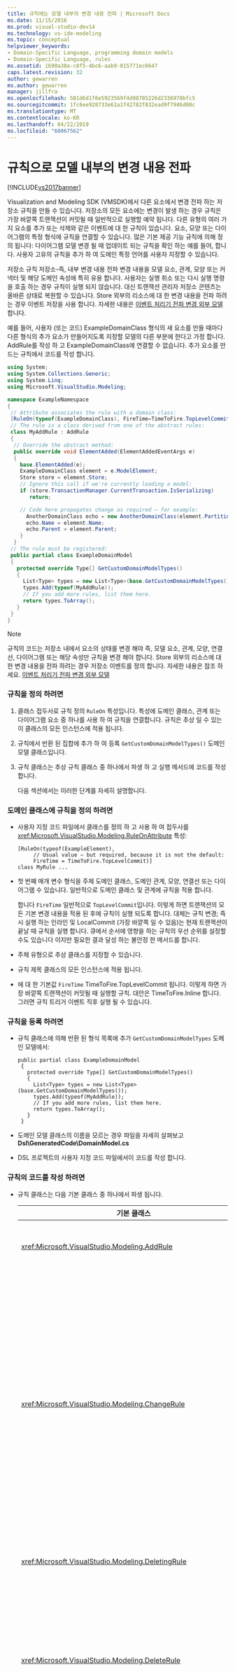```yaml
---
title: 규칙에는 모델 내부의 변경 내용 전파 | Microsoft Docs
ms.date: 11/15/2016
ms.prod: visual-studio-dev14
ms.technology: vs-ide-modeling
ms.topic: conceptual
helpviewer_keywords:
- Domain-Specific Language, programming domain models
- Domain-Specific Language, rules
ms.assetid: 1690a38a-c8f5-4bc6-aab9-015771ec6647
caps.latest.revision: 32
author: gewarren
ms.author: gewarren
manager: jillfra
ms.openlocfilehash: 581d6d1f6e5923569f4d98705226d2336978bfc5
ms.sourcegitcommit: 1fc6ee928733e61a1f42782f832ead9f7946d00c
ms.translationtype: MT
ms.contentlocale: ko-KR
ms.lasthandoff: 04/22/2019
ms.locfileid: "60067562"
---
```

# <a name="rules-propagate-changes-within-the-model"></a>규칙으로 모델 내부의 변경 내용 전파
[!INCLUDE[vs2017banner](../includes/vs2017banner.md)]

Visualization and Modeling SDK (VMSDK)에서 다른 요소에서 변경 전파 하는 저장소 규칙을 만들 수 있습니다. 저장소의 모든 요소에는 변경이 발생 하는 경우 규칙은 가장 바깥쪽 트랜잭션이 커밋될 때 일반적으로 실행할 예약 됩니다. 다른 유형의 여러 가지 요소를 추가 또는 삭제와 같은 이벤트에 대 한 규칙이 있습니다. 요소, 모양 또는 다이어그램의 특정 형식에 규칙을 연결할 수 있습니다. 많은 기본 제공 기능 규칙에 의해 정의 됩니다: 다이어그램 모델 변경 될 때 업데이트 되는 규칙을 확인 하는 예를 들어, 합니다. 사용자 고유의 규칙을 추가 하 여 도메인 특정 언어를 사용자 지정할 수 있습니다.  

 저장소 규칙 저장소-즉, 내부 변경 내용 전파 변경 내용을 모델 요소, 관계, 모양 또는 커넥터 및 해당 도메인 속성에 특히 유용 합니다. 사용자는 실행 취소 또는 다시 실행 명령을 호출 하는 경우 규칙이 실행 되지 않습니다. 대신 트랜잭션 관리자 저장소 콘텐츠는 올바른 상태로 복원할 수 있습니다. Store 외부의 리소스에 대 한 변경 내용을 전파 하려는 경우 이벤트 저장을 사용 합니다. 자세한 내용은 [이벤트 처리기 전파 변경 외부 모델](../modeling/event-handlers-propagate-changes-outside-the-model.md)합니다.  

 예를 들어, 사용자 (또는 코드) ExampleDomainClass 형식의 새 요소를 만들 때마다 다른 형식의 추가 요소가 만들어지도록 지정할 모델의 다른 부분에 한다고 가정 합니다. AddRule를 작성 하 고 ExampleDomainClass에 연결할 수 없습니다. 추가 요소를 만드는 규칙에서 코드를 작성 합니다.  

```csharp  
using System;  
using System.Collections.Generic;  
using System.Linq;  
using Microsoft.VisualStudio.Modeling;  

namespace ExampleNamespace  
{  
 // Attribute associates the rule with a domain class:  
 [RuleOn(typeof(ExampleDomainClass), FireTime=TimeToFire.TopLevelCommit)]  
 // The rule is a class derived from one of the abstract rules:  
 class MyAddRule : AddRule  
 {  
  // Override the abstract method:  
  public override void ElementAdded(ElementAddedEventArgs e)  
  {  
    base.ElementAdded(e);  
    ExampleDomainClass element = e.ModelElement;  
    Store store = element.Store;  
    // Ignore this call if we're currently loading a model:  
    if (store.TransactionManager.CurrentTransaction.IsSerializing)   
       return;  

    // Code here propagates change as required – for example:  
      AnotherDomainClass echo = new AnotherDomainClass(element.Partition);  
      echo.Name = element.Name;  
      echo.Parent = element.Parent;    
    }  
  }  
 // The rule must be registered:  
 public partial class ExampleDomainModel  
 {  
   protected override Type[] GetCustomDomainModelTypes()  
   {  
     List<Type> types = new List<Type>(base.GetCustomDomainModelTypes());  
     types.Add(typeof(MyAddRule));  
     // If you add more rules, list them here.   
     return types.ToArray();  
   }  
 }  
}  

```  

> [!NOTE]
>  규칙의 코드는 저장소 내에서 요소의 상태를 변경 해야 즉, 모델 요소, 관계, 모양, 연결선, 다이어그램 또는 해당 속성만 규칙을 변경 해야 합니다. Store 외부의 리소스에 대 한 변경 내용을 전파 하려는 경우 저장소 이벤트를 정의 합니다. 자세한 내용은 참조 하세요. [이벤트 처리기 전파 변경 외부 모델](../modeling/event-handlers-propagate-changes-outside-the-model.md)  

### <a name="to-define-a-rule"></a>규칙을 정의 하려면  

1. 클래스 접두사로 규칙 정의 `RuleOn` 특성입니다. 특성에 도메인 클래스, 관계 또는 다이어그램 요소 중 하나를 사용 하 여 규칙을 연결합니다. 규칙은 추상 일 수 있는이 클래스의 모든 인스턴스에 적용 됩니다.  

2. 규칙에서 반환 된 집합에 추가 하 여 등록 `GetCustomDomainModelTypes()` 도메인 모델 클래스입니다.  

3. 규칙 클래스는 추상 규칙 클래스 중 하나에서 파생 하 고 실행 메서드에 코드를 작성 합니다.  

   다음 섹션에서는 이러한 단계를 자세히 설명합니다.  

### <a name="to-define-a-rule-on-a-domain-class"></a>도메인 클래스에 규칙을 정의 하려면  

- 사용자 지정 코드 파일에서 클래스를 정의 하 고 사용 하 여 접두사를 <xref:Microsoft.VisualStudio.Modeling.RuleOnAttribute> 특성:  

    ```  
    [RuleOn(typeof(ExampleElement),   
         // Usual value – but required, because it is not the default:  
         FireTime = TimeToFire.TopLevelCommit)]   
    class MyRule ...  

    ```  

- 첫 번째 매개 변수 형식을 주체 도메인 클래스, 도메인 관계, 모양, 연결선 또는 다이어그램 수 있습니다. 일반적으로 도메인 클래스 및 관계에 규칙을 적용 합니다.  

     합니다 `FireTime` 일반적으로 `TopLevelCommit`입니다. 이렇게 하면 트랜잭션의 모든 기본 변경 내용을 적용 된 후에 규칙이 실행 되도록 합니다. 대체는 규칙 변경; 즉시 실행 하는 인라인 및 LocalCommit (가장 바깥쪽 일 수 있음)는 현재 트랜잭션이 끝날 때 규칙을 실행 합니다. 큐에서 순서에 영향을 하는 규칙의 우선 순위를 설정할 수도 있습니다 이지만 필요한 결과 달성 하는 불안정 한 메서드를 합니다.  

- 주체 유형으로 추상 클래스를 지정할 수 있습니다.  

- 규칙 제목 클래스의 모든 인스턴스에 적용 됩니다.  

- 에 대 한 기본값 `FireTime` TimeToFire.TopLevelCommit 됩니다. 이렇게 하면 가장 바깥쪽 트랜잭션이 커밋될 때 실행할 규칙. 대안은 TimeToFire.Inline 합니다. 그러면 규칙 트리거 이벤트 직후 실행 될 수 있습니다.  

### <a name="to-register-the-rule"></a>규칙을 등록 하려면  

- 규칙 클래스에 의해 반환 된 형식 목록에 추가 `GetCustomDomainModelTypes` 도메인 모델에서:  

    ```  
    public partial class ExampleDomainModel  
     {  
       protected override Type[] GetCustomDomainModelTypes()  
       {  
         List<Type> types = new List<Type>(base.GetCustomDomainModelTypes());  
         types.Add(typeof(MyAddRule));  
         // If you add more rules, list them here.   
         return types.ToArray();  
       }  
     }  

    ```  

- 도메인 모델 클래스의 이름을 모르는 경우 파일을 자세히 살펴보고 **Dsl\GeneratedCode\DomainModel.cs**  

- DSL 프로젝트의 사용자 지정 코드 파일에서이 코드를 작성 합니다.  

### <a name="to-write-the-code-of-the-rule"></a>규칙의 코드를 작성 하려면  

- 규칙 클래스는 다음 기본 클래스 중 하나에서 파생 됩니다.  

  |                             기본 클래스                              |                                                                                                                                                                                                                                                                                                                                                                              트리거                                                                                                                                                                                                                                                                                                                                                                              |
  |---------------------------------------------------------------------|-------------------------------------------------------------------------------------------------------------------------------------------------------------------------------------------------------------------------------------------------------------------------------------------------------------------------------------------------------------------------------------------------------------------------------------------------------------------------------------------------------------------------------------------------------------------------------------------------------------------------------------------------------------------------------------------------------------------------------------------------------------------|
  |           <xref:Microsoft.VisualStudio.Modeling.AddRule>            |                                                                                                                                                                                                                                                                                                                        요소, 링크 또는 셰이프 추가 됩니다.<br /><br /> 이 사용 하 여 새 요소 외에도 새 관계를 검색 합니다.                                                                                                                                                                                                                                                                                                                        |
  |          <xref:Microsoft.VisualStudio.Modeling.ChangeRule>          | 도메인 속성 값을 변경 됩니다. 메서드 인수는 이전 및 새 값을 제공합니다.<br /><br /> 모양의 경우이 규칙이 트리거된 경우 기본 제공 `AbsoluteBounds` 모양을 이동 되 면 속성 변경 합니다.<br /><br /> 대부분의 경우에서 재정의 하는 편리한 것 `OnValueChanged` 또는 `OnValueChanging` 속성 처리기에서 합니다. 이러한 메서드는 직전 및 변경 된 후 호출 됩니다. 반면 규칙은 일반적으로 트랜잭션이 끝날 때 실행 됩니다. 자세한 내용은 [도메인 속성 값 변경 처리기](../modeling/domain-property-value-change-handlers.md)합니다. **참고:**  이 규칙은 링크를 만들거나 삭제 하는 경우에 트리거되지 않습니다. 대신 작성 한 `AddRule` 및 `DeleteRule` 도메인 관계에 대 한 합니다. |
  |         <xref:Microsoft.VisualStudio.Modeling.DeletingRule>         |                                                                                                                                                                                                                                                                                                             요소 또는 링크를 삭제할 경우에 트리거됩니다. ModelElement.IsDeleting 속성은 트랜잭션이 끝날 때까지 true.                                                                                                                                                                                                                                                                                                              |
  |          <xref:Microsoft.VisualStudio.Modeling.DeleteRule>          |                                                                                                                                                                                                       요소 또는 링크 삭제 되었을 때 수행 됩니다. 다른 모든 규칙 실행 한 후, DeletingRules를 포함 하 여 규칙이 실행 됩니다. ModelElement.IsDeleting false 이며 ModelElement.IsDeleted 그렇습니다. 이후 실행 취소를 허용 하려면 요소가 제거 되지 않습니다 실제로 메모리에서 있지만 Store.ElementDirectory에서 제거 됩니다.                                                                                                                                                                                                       |
  |           <xref:Microsoft.VisualStudio.Modeling.MoveRule>           |                                                                                                                                                                                                                                                                                                           요소는 다른 하나의 저장소 파티션에서 이동 됩니다.<br /><br /> (고 지는이 관련이 없는 모양의 그래픽 위치)입니다.                                                                                                                                                                                                                                                                                                            |
  |     <xref:Microsoft.VisualStudio.Modeling.RolePlayerChangeRule>     |                                                                                                                                                                                                                                                                                                                 도메인 관계에만이 규칙이 적용 됩니다. 링크의 양쪽 끝에 모델 요소를 명시적으로 할당 하는 경우 트리거됩니다.                                                                                                                                                                                                                                                                                                                 |
  | <xref:Microsoft.VisualStudio.Modeling.RolePlayerPositionChangeRule> |                                                                                                                                                                                                                                                                                                                   요소와 링크의 순서가 MoveBefore 또는 MoveToIndex 메서드를 사용 하 여 링크 변경 될 때 트리거됩니다.                                                                                                                                                                                                                                                                                                                    |
  |   <xref:Microsoft.VisualStudio.Modeling.TransactionBeginningRule>   |                                                                                                                                                                                                                                                                                                                                                              트랜잭션을 만들 때 실행 합니다.                                                                                                                                                                                                                                                                                                                                                              |
  |  <xref:Microsoft.VisualStudio.Modeling.TransactionCommittingRule>   |                                                                                                                                                                                                                                                                                                                                                      트랜잭션이 커밋할 수 되려고 할 때 실행 합니다.                                                                                                                                                                                                                                                                                                                                                      |
  |  <xref:Microsoft.VisualStudio.Modeling.TransactionRollingBackRule>  |                                                                                                                                                                                                                                                                                                                                                     트랜잭션을 롤백할 수 되려고 할 때 실행 합니다.                                                                                                                                                                                                                                                                                                                                                     |

- 각 클래스에 메서드를 재정의 합니다. 형식 `override` 에서 클래스를 검색 합니다. 이 메서드의 매개 변수에 변경 되는 요소를 식별 합니다.  

  규칙에 대 한 다음 사항에 유의 합니다.  

1. 트랜잭션에서 변경 집합이 여러 규칙을 트리거할 수 있습니다. 일반적으로 규칙은 가장 바깥쪽 트랜잭션이 커밋될 때 실행 됩니다. 지정 되지 않은 순서로 실행 됩니다.  

2. 규칙은 항상 트랜잭션 내에서 실행 됩니다. 따라서 변경 하려면 새 트랜잭션을 만들 필요가 없습니다.  

3. 트랜잭션이 롤백될 때, 또는 실행 취소 또는 다시 실행 작업을 수행할 때 규칙 실행 되지 않습니다. 이러한 작업 저장소의 모든 내용이 이전 상태로 다시 설정 합니다. 따라서 경우 스토어 외부에 있는 항목의 상태를 변경 하는 규칙을이 수 하지 기억 synchronism 저장소와 콘텐츠. Store 외부의 상태를 업데이트 하려면 이벤트를 사용 하는 것이 좋습니다. 자세한 내용은 [이벤트 처리기 전파 변경 외부 모델](../modeling/event-handlers-propagate-changes-outside-the-model.md)합니다.  

4. 모델 파일에서 로드 되 면 몇 가지 규칙이 실행 됩니다. 로드 하거나 저장 진행에서 중인지 여부를 확인 하려면 `store.TransactionManager.CurrentTransaction.IsSerializing`합니다.  

5. 규칙의 코드를 추가 규칙 트리거를 만드는 경우 실행 목록 끝에 추가할 하며 트랜잭션이 완료 되기 전에 실행 됩니다. 다른 모든 규칙 이후에 DeletedRules 실행 됩니다. 하나의 규칙 트랜잭션에서 각 변경에 한 번씩 여러 번 실행할 수입니다.  

6. 규칙의 정보를 전달할에서 정보를 저장할 수는 `TransactionContext`합니다. 트랜잭션 동안 유지 관리 되는 사전을 뿐입니다. 이 트랜잭션이 종료 될 때 삭제 됩니다. 각 규칙에서 이벤트 인수에 대 한 액세스를 제공합니다. 규칙은 예측 가능한 순서로 실행 되지 않도록 해야 합니다.  

7. 다른 대안을 고려한 후 규칙을 사용 합니다. 예를 들어 값이 변경 될 때 속성을 업데이트 하려는 경우에 계산된 된 속성을 사용 하는 것이 좋습니다. 크기 또는 모양의 위치를 제한 하려는 경우 사용을 `BoundsRule`입니다. 속성 값 변경에 응답 하려는 경우 추가 `OnValueChanged` 처리기 속성입니다. 자세한 내용은 [에 응답 하 고 변경 내용을 전파](../modeling/responding-to-and-propagating-changes.md)합니다.  

## <a name="example"></a>예제  
 다음 예제에서는 두 요소를 연결 하는 도메인 관계를 인스턴스화할 때 속성을 업데이트 합니다. 사용자가 링크를 다이어그램에서 뿐만 아니라 프로그램 코드 링크를 만드는 경우 때에이 아니라 규칙이 트리거됩니다.  

 이 예제를 테스트 하려면 작업 흐름 솔루션 템플릿을 사용 하 여 DSL을 만들 수 하 고 Dsl 프로젝트의 파일에 다음 코드를 삽입 합니다. 빌드 및 솔루션을 실행 하 고 디버깅 프로젝트에서 샘플 파일을 엽니다. 주석 도형 사이 유동 요소 주석 링크를 그립니다. 주석에서 텍스트를 연결 하는 가장 최근의 요소에 대 한 보고서를 변경 합니다.  

 실제로 일반적으로 용으로 작성 된 DeleteRule 모든 AddRule 합니다.  

```  
using System;  
using System.Collections.Generic;  
using System.Linq;  
using System.Text;  
using Microsoft.VisualStudio.Modeling;  

namespace Company.TaskRuleExample  
{  

  [RuleOn(typeof(CommentReferencesSubjects))]  
  public class RoleRule : AddRule  
  {  

    public override void ElementAdded(ElementAddedEventArgs e)  
    {  
      base.ElementAdded(e);  
      CommentReferencesSubjects link = e.ModelElement as CommentReferencesSubjects;  
      Comment comment = link.Comment;  
      FlowElement subject = link.Subject;  
      Transaction current = link.Store.TransactionManager.CurrentTransaction;  
      // Don't want to run when we're just loading from file:  
      if (current.IsSerializing) return;  
      comment.Text = "Flow has " + subject.FlowTo.Count + " outgoing connections";  
    }  

  }  

  public partial class TaskRuleExampleDomainModel  
  {  
    protected override Type[] GetCustomDomainModelTypes()  
    {  
      List<Type> types = new List<Type>(base.GetCustomDomainModelTypes());  
      types.Add(typeof(RoleRule));  
      return types.ToArray();  
    }  
  }  

}  

```  

## <a name="see-also"></a>참고 항목  
 [이벤트 처리기로 모델 외부의 변경 내용 전파](../modeling/event-handlers-propagate-changes-outside-the-model.md)   
 [BoundsRules로 모양 위치 및 크기 제한](../modeling/boundsrules-constrain-shape-location-and-size.md)
